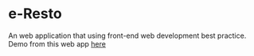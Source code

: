 # e-Resto

An web application that using front-end web development best practice.
Demo from this web app [here](https://eresto-id.netlify.app/)
